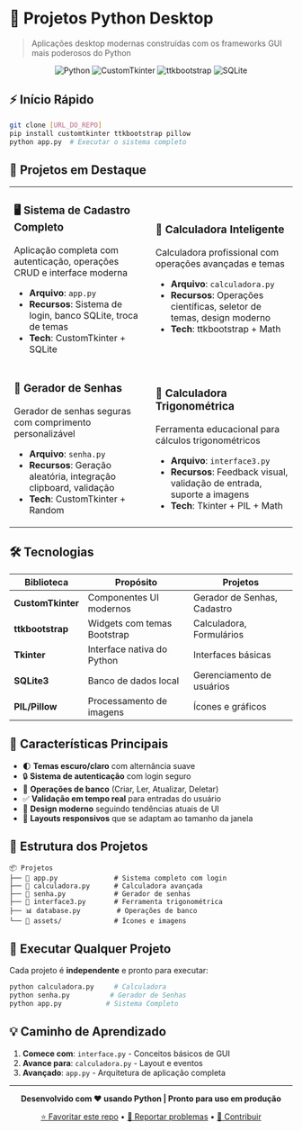 # 🚀 Projetos Python Desktop

> Aplicações desktop modernas construídas com os frameworks GUI mais poderosos do Python

<div align="center">

![Python](https://img.shields.io/badge/Python-3.7+-blue?style=for-the-badge&logo=python)
![CustomTkinter](https://img.shields.io/badge/CustomTkinter-Moderno-green?style=for-the-badge)
![ttkbootstrap](https://img.shields.io/badge/ttkbootstrap-Temas-orange?style=for-the-badge)
![SQLite](https://img.shields.io/badge/SQLite-Banco_de_Dados-lightblue?style=for-the-badge&logo=sqlite)

</div>

## ⚡ Início Rápido

```bash
git clone [URL_DO_REPO]
pip install customtkinter ttkbootstrap pillow
python app.py  # Executar o sistema completo
```

## 🎯 Projetos em Destaque

<table>
<tr>
<td width="50%">

### 🖥️ **Sistema de Cadastro Completo**
Aplicação completa com autenticação, operações CRUD e interface moderna
- **Arquivo**: `app.py`
- **Recursos**: Sistema de login, banco SQLite, troca de temas
- **Tech**: CustomTkinter + SQLite

</td>
<td width="50%">

### 🧮 **Calculadora Inteligente**
Calculadora profissional com operações avançadas e temas
- **Arquivo**: `calculadora.py`
- **Recursos**: Operações científicas, seletor de temas, design moderno
- **Tech**: ttkbootstrap + Math

</td>
</tr>
<tr>
<td width="50%">

### 🔐 **Gerador de Senhas**
Gerador de senhas seguras com comprimento personalizável
- **Arquivo**: `senha.py`
- **Recursos**: Geração aleatória, integração clipboard, validação
- **Tech**: CustomTkinter + Random

</td>
<td width="50%">

### 📐 **Calculadora Trigonométrica**
Ferramenta educacional para cálculos trigonométricos
- **Arquivo**: `interface3.py`
- **Recursos**: Feedback visual, validação de entrada, suporte a imagens
- **Tech**: Tkinter + PIL + Math

</td>
</tr>
</table>

## 🛠️ Tecnologias

| Biblioteca | Propósito | Projetos |
|------------|-----------|----------|
| **CustomTkinter** | Componentes UI modernos | Gerador de Senhas, Cadastro |
| **ttkbootstrap** | Widgets com temas Bootstrap | Calculadora, Formulários |
| **Tkinter** | Interface nativa do Python | Interfaces básicas |
| **SQLite3** | Banco de dados local | Gerenciamento de usuários |
| **PIL/Pillow** | Processamento de imagens | Ícones e gráficos |

## 🎨 Características Principais

- 🌓 **Temas escuro/claro** com alternância suave
- 🔒 **Sistema de autenticação** com login seguro
- 💾 **Operações de banco** (Criar, Ler, Atualizar, Deletar)
- ✅ **Validação em tempo real** para entradas do usuário
- 🎯 **Design moderno** seguindo tendências atuais de UI
- 📱 **Layouts responsivos** que se adaptam ao tamanho da janela

## 📁 Estrutura dos Projetos

```
📦 Projetos
├── 🔐 app.py              # Sistema completo com login
├── 🧮 calculadora.py      # Calculadora avançada
├── 🔑 senha.py            # Gerador de senhas
├── 📐 interface3.py       # Ferramenta trigonométrica
├── 📊 database.py         # Operações de banco
└── 🎨 assets/             # Ícones e imagens
```

## 🚀 Executar Qualquer Projeto

Cada projeto é **independente** e pronto para executar:

```bash
python calculadora.py     # Calculadora
python senha.py          # Gerador de Senhas  
python app.py           # Sistema Completo
```

## 💡 Caminho de Aprendizado

1. **Comece com**: `interface.py` - Conceitos básicos de GUI
2. **Avance para**: `calculadora.py` - Layout e eventos
3. **Avançado**: `app.py` - Arquitetura de aplicação completa

---

<div align="center">

**Desenvolvido com ❤️ usando Python | Pronto para uso em produção**

[⭐ Favoritar este repo](.) • [🐛 Reportar problemas](.) • [🤝 Contribuir](.)

</div>
